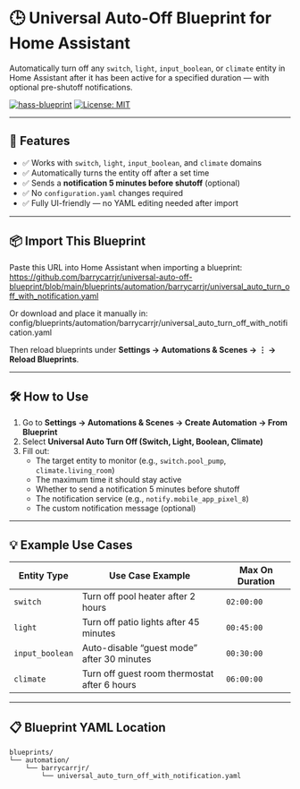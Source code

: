 # 🕒 Universal Auto-Off Blueprint for Home Assistant

Automatically turn off any `switch`, `light`, `input_boolean`, or `climate` entity in Home Assistant after it has been active for a specified duration — with optional pre-shutoff notifications.

[![hass-blueprint](https://img.shields.io/badge/Home%20Assistant-Blueprint-41BDF5?logo=home-assistant&logoColor=white)](https://www.home-assistant.io/blueprints/)
[![License: MIT](https://img.shields.io/badge/License-MIT-blue.svg)](LICENSE)

---

## 🚀 Features

- ✅ Works with `switch`, `light`, `input_boolean`, and `climate` domains
- ✅ Automatically turns the entity off after a set time
- ✅ Sends a **notification 5 minutes before shutoff** (optional)
- ✅ No `configuration.yaml` changes required
- ✅ Fully UI-friendly — no YAML editing needed after import

---

## 📦 Import This Blueprint

Paste this URL into Home Assistant when importing a blueprint:
https://github.com/barrycarrjr/universal-auto-off-blueprint/blob/main/blueprints/automation/barrycarrjr/universal_auto_turn_off_with_notification.yaml

Or download and place it manually in:
config/blueprints/automation/barrycarrjr/universal_auto_turn_off_with_notification.yaml


Then reload blueprints under **Settings → Automations & Scenes → ⋮ → Reload Blueprints**.

---

## 🛠️ How to Use

1. Go to **Settings → Automations & Scenes → Create Automation → From Blueprint**
2. Select **Universal Auto Turn Off (Switch, Light, Boolean, Climate)**
3. Fill out:
   - The target entity to monitor (e.g., `switch.pool_pump`, `climate.living_room`)
   - The maximum time it should stay active
   - Whether to send a notification 5 minutes before shutoff
   - The notification service (e.g., `notify.mobile_app_pixel_8`)
   - The custom notification message (optional)

---

## 💡 Example Use Cases

| Entity Type      | Use Case Example                             | Max On Duration |
|------------------|----------------------------------------------|------------------|
| `switch`         | Turn off pool heater after 2 hours           | `02:00:00`       |
| `light`          | Turn off patio lights after 45 minutes       | `00:45:00`       |
| `input_boolean`  | Auto-disable “guest mode” after 30 minutes   | `00:30:00`       |
| `climate`        | Turn off guest room thermostat after 6 hours | `06:00:00`       |

---

## 📋 Blueprint YAML Location

```text
blueprints/
└── automation/
    └── barrycarrjr/
        └── universal_auto_turn_off_with_notification.yaml
